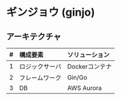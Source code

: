 # ギンジョウ (ginjo)

## アーキテクチャ

| # | 構成要素 | ソリューション |
|:---|:---|:---|
| 1 | ロジックサーバ | Dockerコンテナ |
| 2 | フレームワーク | Gin/Go |
| 3 | DB | AWS Aurora |
